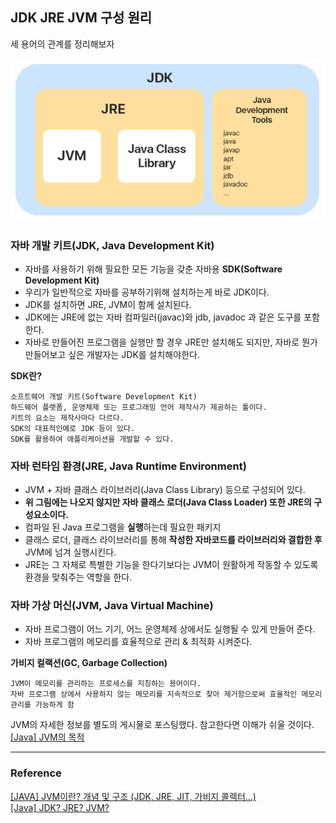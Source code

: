 ## JDK JRE JVM 구성 원리

세 용어의 관계를 정리해보자

![JVM_img_01.png](../Img/JVM_img_01.png)

### 자바 개발 키트(JDK, Java Development Kit)
- 자바를 사용하기 위해 필요한 모든 기능을 갖춘 자바용 **SDK(Software Development Kit)**
- 우리가 일반적으로 자바를 공부하기위해 설치하는게 바로 JDK이다.
- JDK를 설치하면 JRE, JVM이 함께 설치된다.
- JDK에는 JRE에 없는 자바 컴파일러(javac)와 jdb, javadoc 과 같은 도구를 포함한다.
- 자바로 만들어진 프로그램을 실행만 할 경우 JRE만 설치해도 되지만, 자바로 뭔가 만들어보고 싶은 개발자는 JDK를 설치해야한다.

**SDK란?**
```
소프트웨어 개발 키트(Software Development Kit)
하드웨어 플랫폼, 운영체제 또는 프로그래밍 언어 제작사가 제공하는 툴이다.
키트의 요소는 제작사마다 다르다.
SDK의 대표적인예로 JDK 등이 있다.
SDK를 활용하여 애플리케이션을 개발할 수 있다.
```

### 자바 런타임 환경(JRE, Java Runtime Environment)
- JVM + 자바 클래스 라이브러리(Java Class Library) 등으로 구성되어 있다.
- **위 그림에는 나오지 않지만 자바 클래스 로더(Java Class Loader) 또한 JRE의 구성요소이다.**
- 컴파일 된 Java 프로그램을 **실행**하는데 필요한 패키지
- 클래스 로더, 클래스 라이브러리를 통해 **작성한 자바코드를 라이브러리와 결합한 후** JVM에 넘겨 실행시킨다.
- JRE는 그 자체로 특별한 기능을 한다기보다는 JVM이 원활하게 작동할 수 있도록 환경을 맞춰주는 역할을 한다.

### 자바 가상 머신(JVM, Java Virtual Machine)
- 자바 프로그램이 어느 기기, 어느 운영체제 상에서도 실행될 수 있게 만들어 준다.
- 자바 프로그램의 메모리를 효율적으로 관리 & 최적화 시켜준다.

**가비지 컬랙션(GC, Garbage Collection)**
```
JVM이 메모리를 관리하는 프로세스를 지칭하는 용어이다.
자바 프로그램 상에서 사용하지 않는 메모리를 지속적으로 찾아 제거함으로써 효율적인 메모리 관리를 가능하게 함
```

JVM의 자세한 정보를 별도의 게시물로 포스팅했다. 참고한다면 이해가 쉬울 것이다.  
[[Java] JVM의 목적]([Java]%20JVM의%20목적.md)

---

### Reference

[[JAVA] JVM이란? 개념 및 구조 (JDK, JRE, JIT, 가비지 콜렉터...)](https://doozi0316.tistory.com/entry/1%EC%A3%BC%EC%B0%A8-JVM%EC%9D%80-%EB%AC%B4%EC%97%87%EC%9D%B4%EB%A9%B0-%EC%9E%90%EB%B0%94-%EC%BD%94%EB%93%9C%EB%8A%94-%EC%96%B4%EB%96%BB%EA%B2%8C-%EC%8B%A4%ED%96%89%ED%95%98%EB%8A%94-%EA%B2%83%EC%9D%B8%EA%B0%80)  
[[Java] JDK? JRE? JVM?](https://m.blog.naver.com/goreng2/221770110714)  
